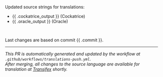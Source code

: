 Updated source strings for translations:
- {{ .cockatrice_output }} (Cockatrice)
- {{ .oracle_output }} (Oracle)

<br>

Last changes are based on commit {{ .commit }}.

---
*This PR is automatically generated and updated by the workflow at `.github/workflows/translations-push.yml`.*<br>
*After merging, all changes to the source language are available for translation at [Transifex][1] shortly.*

[1]: https://app.transifex.com/cockatrice/cockatrice/
